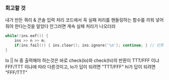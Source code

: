 ### 회고할 것

내가 만든 쿼리 & 콘솔 입력 처리 코드에서
꼭 실패 처리를 핸들링하는 함수를 끼워 넣어줘야 한다는것을 알았다
안그러면 계속 실패 처리가 나오더라
```cpp
while(!ins.eof()) {
    ins >> n >> m;
    if(ins.fail()) { ins.clear(); ins.ignore('\n'); continue; } // 인풋 실패 핸들링을 꼭 해줘야 한다 안그러면 계속 틀리다고 한다.
}
```

lo || hi 중 출력해야 하는것은 
바로 check(lo)와 check(hi)의 반환이 TTT/FFF 이냐 FFF/TTT 이냐에 따라 다른것이고,
lo가 답이 되려면 "TTT/FFF"
hi가 답이 되려면 "FFF/TTT"